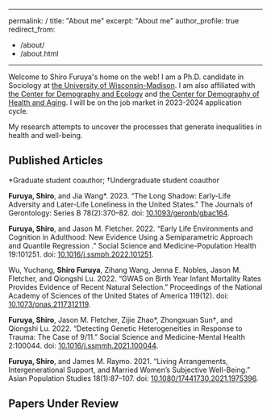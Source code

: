  ---
 permalink: /
title: "About me"
 excerpt: "About me"
 author_profile: true
 redirect_from: 
   - /about/
   - /about.html
 ---
Welcome to Shiro Furuya's home on the web! I am a Ph.D. candidate in Sociology at [the University of Wisconsin-Madison](https://sociology.wisc.edu/). I am also affiliated with [the Center for Demography and Ecology](https://cde.wisc.edu/) and [the Center for Demography of Health and Aging](https://cdha.wisc.edu/). I will be on the job market in 2023-2024 application cycle.

My research attempts to uncover the processes that generate inequalities in health and well-being.

Published Articles
----
*Graduate student coauthor; †Undergraduate student coauthor

**Furuya, Shiro**, and Jia Wang*. 2023. “The Long Shadow: Early-Life Adversity and Later-Life Loneliness in the United States.” The Journals of Gerontology: Series B 78(2):370–82. doi: [10.1093/geronb/gbac164](https://doi.org/10.1093/geronb/gbac164).

**Furuya, Shiro**, and Jason M. Fletcher. 2022. “Early Life Environments and Cognition in Adulthood: New Evidence Using a Semiparametric Approach and Quantile Regression .” Social Science and Medicine-Population Health 19:101251. doi: [10.1016/j.ssmph.2022.101251](https://doi.org/10.1016/j.ssmph.2022.101251).

Wu, Yuchang, **Shiro Furuya**, Zihang Wang, Jenna E. Nobles, Jason M. Fletcher, and Qiongshi Lu. 2022. “GWAS on Birth Year Infant Mortality Rates Provides Evidence of Recent Natural Selection.” Proceedings of the National Academy of Sciences of the United States of America 119(12). doi: [10.1073/pnas.2117312119](https://doi.org/10.1073/pnas.2117312119).

**Furuya, Shiro**, Jason M. Fletcher, Zijie Zhao*, Zhongxuan Sun†, and Qiongshi Lu. 2022. “Detecting Genetic Heterogeneities in Response to Trauma: The Case of 9/11.” Social Science and Medicine-Mental Health 2:100044. doi: [10.1016/j.ssmmh.2021.100044](https://doi.org/10.1016/j.ssmmh.2021.100044).

**Furuya, Shiro**, and James M. Raymo. 2021. “Living Arrangements, Intergenerational Support, and Married Women’s Subjective Well-Being.” Asian Population Studies 18(1):87–107. doi: [10.1080/17441730.2021.1975396](https://doi.org/10.1080/17441730.2021.1975396).

Papers Under Review
---

